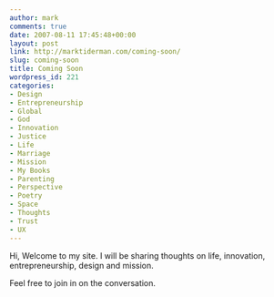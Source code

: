 ```yaml
---
author: mark
comments: true
date: 2007-08-11 17:45:48+00:00
layout: post
link: http://marktiderman.com/coming-soon/
slug: coming-soon
title: Coming Soon
wordpress_id: 221
categories:
- Design
- Entrepreneurship
- Global
- God
- Innovation
- Justice
- Life
- Marriage
- Mission
- My Books
- Parenting
- Perspective
- Poetry
- Space
- Thoughts
- Trust
- UX
---
```


Hi,
Welcome to my site.  I will be sharing thoughts on life, innovation, entrepreneurship, design and mission.  

Feel free to join in on the conversation.  
